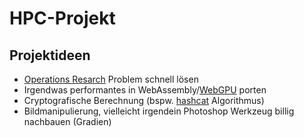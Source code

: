# HPC-Projekt

## Projektideen
- [Operations Resarch](https://de.wikipedia.org/wiki/Operations_Research#Bekannte_Probleme) Problem schnell lösen 
- Irgendwas performantes in WebAssembly/[WebGPU](https://www.w3.org/TR/webgpu/) porten
- Cryptografische Berechnung (bspw. [hashcat](https://hashcat.net/hashcat/) Algorithmus)
- Bildmanipulierung, vielleicht irgendein Photoshop Werkzeug billig nachbauen (Gradien)

